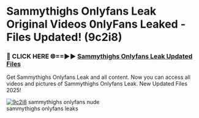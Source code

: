# Sammythighs Onlyfans Leak Original Videos 0nlyFans Leaked - Files Updated! (9c2i8)

<h3>🔴 CLICK HERE 🌐==►► <a href="https://tinyurl.com/2wckxsce" rel="nofollow">Sammythighs Onlyfans Leak Updated Files</a></h3>

Get Sammythighs Onlyfans Leak and all content. Now you can access all videos and pictures of Sammythighs Onlyfans Leak. New Updated Files 2025!

[![9c2i8](https://i.imgur.com/AFduVYN.gif)](https://tinyurl.com/2wckxsce)
sammythighs onlyfans nude<br>
sammythighs onlyfans leaks
